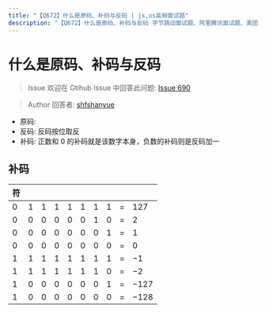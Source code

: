 ```yaml
---
title: "【Q672】什么是原码、补码与反码 | js,os高频面试题"
description: "【Q672】什么是原码、补码与反码 字节跳动面试题、阿里腾讯面试题、美团小米面试题。"
---
```


# 什么是原码、补码与反码

> Issue
> 欢迎在 Gtihub Issue 中回答此问题: [Issue 690](https://github.com/shfshanyue/Daily-Question/issues/690)

> Author
> 回答者: [shfshanyue](https://github.com/shfshanyue)

- 原码:
- 反码: 反码按位取反
- 补码: 正数和 0 的补码就是该数字本身，负数的补码则是反码加一

## 补码

| 符  |     |     |     |     |     |     |     |     |      |
| --- | --- | --- | --- | --- | --- | --- | --- | --- | ---- |
| 0   | 1   | 1   | 1   | 1   | 1   | 1   | 1   | =   | 127  |
| 0   | 0   | 0   | 0   | 0   | 0   | 1   | 0   | =   | 2    |
| 0   | 0   | 0   | 0   | 0   | 0   | 0   | 1   | =   | 1    |
| 0   | 0   | 0   | 0   | 0   | 0   | 0   | 0   | =   | 0    |
| 1   | 1   | 1   | 1   | 1   | 1   | 1   | 1   | =   | −1   |
| 1   | 1   | 1   | 1   | 1   | 1   | 1   | 0   | =   | −2   |
| 1   | 0   | 0   | 0   | 0   | 0   | 0   | 1   | =   | −127 |
| 1   | 0   | 0   | 0   | 0   | 0   | 0   | 0   | =   | −128 |
